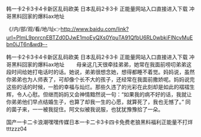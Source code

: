 韩一卡2卡3卡4卡新区乱码欧美
日本乱码2卡3卡
正能量网站入口直接进入下载
冲哥黑料回家的爆料ax地址


《/内/部/观/看/地/址👉http://www.baidu.com/link?url=PImL9pnrcnEBTZd0DJwE1moEyQXs0YpuTA91QfbU6RL0wbkiFlNcvMuEbn0iJT6n&wd》--

韩一卡2卡3卡4卡新区乱码欧美
日本乱码2卡3卡
正能量网站入口直接进入下载
冲哥黑料回家的爆料ax地址
　　母亲这几天很牵挂弟弟，她常在我面前唠叨弟弟这段时间给她打电话时的话。她说，弟弟很想念她，想得都睡不着觉。妈妈说，虽然你弟弟也为人师表了，可却像个长不大的孩子，还经常在我面前撒娇呢。妈妈说完这些的话的时候，一脸的幸福与灿烂。那些久违了的光彩在此刻却是如此的褶褶生辉，令人心慰。但继而妈妈又会神情黯然说一句：“如果我的病不好的话，我就让你弟弟他们早点结婚生子，也算了却我一生的心愿，就算死了，我也无憾了。”
同的菌子来，一一被我捉住。阿文似被我说服，也犹犹豫豫拾了一朵。





国产一卡二卡浪潮嘿嘿传媒日本一卡二卡3卡四卡免费老狼黑料福利正能量不打烊tttzzz04
